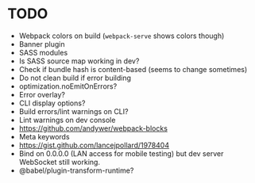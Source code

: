 # TODO

- Webpack colors on build (`webpack-serve` shows colors though)
- Banner plugin
- SASS modules
- Is SASS source map working in dev?
- Check if bundle hash is content-based (seems to change sometimes)
- Do not clean build if error building
- optimization.noEmitOnErrors?
- Error overlay?
- CLI display options?
- Build errors/lint warnings on CLI?
- Lint warnings on dev console
- https://github.com/andywer/webpack-blocks
- Meta keywords
- https://gist.github.com/lancejpollard/1978404
- Bind on 0.0.0.0 (LAN access for mobile testing) but dev server WebSocket
  still working.
- @babel/plugin-transform-runtime?
